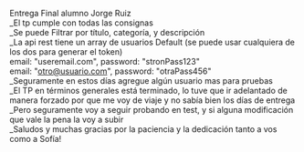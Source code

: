Entrega Final alumno Jorge Ruiz<br>
_El tp cumple con todas las consignas<br>
_Se puede Filtrar por título, categoría, y descripción<br>
_La api rest tiene un array de usuarios Default (se puede usar cualquiera de los dos para generar el token)<br>
   email: "useremail.com",    password: "stronPass123"<br>
   email: "otro@usuario.com", password: "otraPass456"<br>
_Seguramente en estos días agregue algún usuario mas para pruebas<br>
_El TP en términos generales está terminado, lo tuve que ir adelantado de manera forzado por que me voy de viaje y no sabía bien los días de entrega<br>
_Pero seguramente voy a seguir probando en test, y si alguna modificación que vale la pena la voy a subir<br>
_Saludos y muchas gracias por la paciencia y la dedicación tanto a vos como a Sofía!<br>
